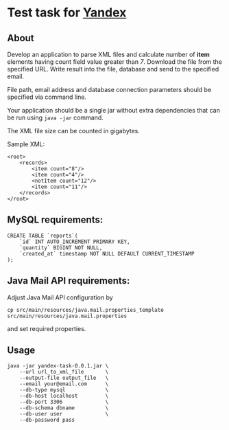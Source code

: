 
Test task for [Yandex](http://yandex.ua)
=======================================

About
-----

Develop an application to parse XML files and calculate number of **item** elements having count field value greater than *7*. Download the file from the specified URL. Write result into the file, database and send to the specified email.

File path, email address and database connection parameters should be specified via command line.

Your application should be a single jar without extra dependencies that can be run using `java -jar` command.

The XML file size can be counted in gigabytes.

Sample XML:

    <root>
        <records>
            <item count="8"/>
            <item count="4"/>
            <notItem count="12"/>
            <item count="11"/>
        </records>
    </root>


MySQL requirements:
-------------------
    
    CREATE TABLE `reports`(
        `id` INT AUTO_INCREMENT PRIMARY KEY,
        `quantity` BIGINT NOT NULL,
        `created_at` timestamp NOT NULL DEFAULT CURRENT_TIMESTAMP
    );

Java Mail API requirements:
---------------------------
Adjust Java Mail API configuration by

    cp src/main/resources/java.mail.properties_template src/main/resources/java.mail.properties

and set required properties.


Usage
-----

    java -jar yandex-task-0.0.1.jar \
        --url url_to_xml_file       \
        --output-file output_file   \
        --email your@email.com      \
        --db-type mysql             \
        --db-host localhost         \
        --db-port 3306              \
        --db-schema dbname          \
        --db-user user              \
        --db-password pass


